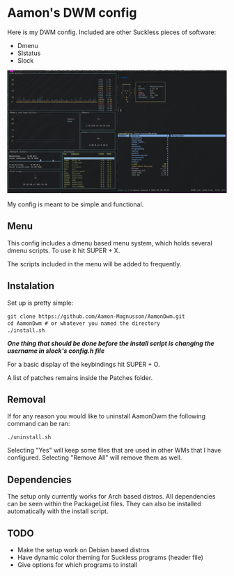 # Aamon's DWM config

Here is my DWM config.
Included are other Suckless pieces of software:

- Dmenu
- Slstatus
- Slock

![Screen shot of config](GeneralView.png)

My config is meant to be simple and functional.

## Menu

This config includes a dmenu based menu system, which holds several dmenu scripts. To use it hit SUPER + X.

The scripts included in the menu will be added to frequently.

## Instalation

Set up is pretty simple:

```
git clone https://github.com/Aamon-Magnusson/AamonDwm.git
cd AamonDwm # or whatever you named the directory
./install.sh
```

***One thing that should be done before the install script is changing the username in slock's config.h file***

For a basic display of the keybindings hit SUPER + O.

A list of patches remains inside the Patches folder.

## Removal

If for any reason you would like to uninstall AamonDwm the following command can be ran:

```
./uninstall.sh
```

Selecting "Yes" will keep some files that are used in other WMs that I have configured. Selecting "Remove All" will remove them as well.

## Dependencies

The setup only currently works for Arch based distros.
All dependencies can be seen within the PackageList files. 
They can also be installed automatically with the install script.

## TODO

- Make the setup work on Debian based distros
- Have dynamic color theming for Suckless programs (header file)
- Give options for which programs to install
